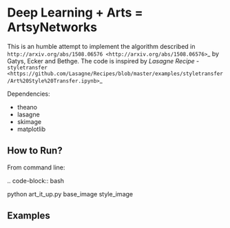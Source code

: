 Deep Learning + Arts = ArtsyNetworks
=======

This is an humble attempt to implement the algorithm described in `http://arxiv.org/abs/1508.06576
<http://arxiv.org/abs/1508.06576>`_ by Gatys, Ecker and Bethge. The code is inspired by *Lasagne Recipe* - `styletransfer <https://github.com/Lasagne/Recipes/blob/master/examples/styletransfer/Art%20Style%20Transfer.ipynb>`_ 
 

Dependencies:

* theano
* lasagne
* skimage
* matplotlib


How to Run?
------------

From command line:

.. code-block:: bash

  python art_it_up.py base_image style_image


Examples
--------

